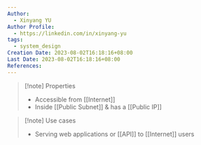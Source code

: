 ```yaml
---
Author:
  - Xinyang YU
Author Profile:
  - https://linkedin.com/in/xinyang-yu
tags:
  - system_design
Creation Date: 2023-08-02T16:18:16+08:00
Last Date: 2023-08-02T16:18:16+08:00
References:
---
```

>[!note] Properties
>- Accessible from [[Internet]]
>- Inside [[Public Subnet]] & has a [[Public IP]]

>[!note] Use cases
>- Serving web applications or [[API]] to [[Internet]] users